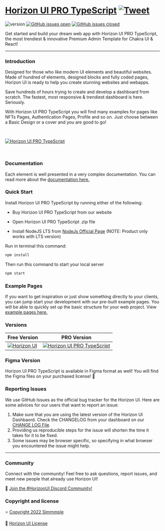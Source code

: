 # [Horizon UI PRO TypeScript](https://horizon-ui.com/chakra-pro-ts/) [![Tweet](https://img.shields.io/twitter/url/http/shields.io.svg?style=social&logo=twitter)](https://twitter.com/intent/tweet?url=https://horizon-ui.com/pro&text=Check%20Horizon%20UI%20PRO,%20the%20trendiest%20Premium%20admin%20template%20for%20Chakra%20UI!)

![version](https://img.shields.io/badge/version-2.2.0-blue.svg)
[![GitHub issues open](https://img.shields.io/github/issues/horizon-ui/horizon-ui-chakra-pro-ts.svg?maxAge=2592000)](https://github.com/horizon-ui/horizon-ui-chakra-pro-ts/issues?q=is%3Aopen+is%3Aissue)
[![GitHub issues closed](https://img.shields.io/github/issues-closed-raw/horizon-ui/horizon-ui-chakra-pro-ts.svg?maxAge=2592000)](https://github.com/horizon-ui/horizon-ui-chakra-pro-ts/issues?q=is%3Aissue+is%3Aclosed)

Get started and build your dream web app with Horizon UI PRO TypeScript, the most trendiest &
innovative Premium Admin Template for Chakra UI & React!

---

### Introduction

Designed for those who like modern UI elements and beautiful websites. Made of
hundred of elements, designed blocks and fully coded pages, Horizon UI is ready
to help you create stunning websites and webapps.

Save hundreds of hours trying to create and develop a dashboard from scratch.
The fastest, most responsive & trendiest dashboard is here. Seriously.

With Horizon UI PRO TypeScript you will find many examples for pages like NFTs Pages,
Authentication Pages, Profile and so on. Just choose between a Basic Design or a
cover and you are good to go!

<p>&nbsp;</p>

[<img alt="Horizon UI PRO TypeScript" src="https://i.ibb.co/gdKmHcW/introduction-image-4.png" /> ](https://github.com/horizon-ui/horizon-ui-chakra-pro-ts)

<p>&nbsp;</p>

### Documentation

Each element is well presented in a very complex documentation. You can read
more about the
<a href="https://horizon-ui.com/docs?ref=readme-horizon-pro-ts" target="_blank">documentation
here.</a>

### Quick Start

Install Horizon UI PRO TypeScript by running either of the following:

- Buy Horizon UI PRO TypeScript from our website

- Open Horizon UI PRO TypeScript .zip file

- Install NodeJS LTS from
  [NodeJs Official Page](https://nodejs.org/en/?ref=horizon-documentation)
  (NOTE: Product only works with LTS version)

Run in terminal this command:

```bash
npm install
```

Then run this command to start your local server

```bash
npm start
```

### Example Pages

If you want to get inspiration or just show something directly to your clients,
you can jump start your development with our pre-built example pages. You will
be able to quickly set up the basic structure for your web project. View
<a href="https://horizon-ui.com/chakra-pro-ts/?ref=readme-horizon-pro-ts" target="_blank">example pages here.</a>

### Versions

| Free Version                                                                                                       | PRO Version                                                                                                               |
| ------------------------------------------------------------------------------------------------------------------ | ------------------------------------------------------------------------------------------------------------------------- |
| [![Horizon UI](https://i.ibb.co/fdyTwz1/introduction-image-2.png)](https://www.horizon-ui.com/?ref=readme-horizon-pro-ts) | [![Horizon UI PRO TypeScript](https://i.ibb.co/gdKmHcW/introduction-image-4.png)](https://www.horizon-ui.com/pro?ref=readme-horizon-pro-ts) |

### Figma Version

Horizon UI PRO TypeScript is available in Figma format as well! You will find the Figma files on your purchased license! 🎨

### Reporting Issues

We use GitHub Issues as the official bug tracker for the Horizon UI. Here are
some advices for our users that want to report an issue:

1. Make sure that you are using the latest version of the Horizon UI Dashbaord.
   Check the CHANGELOG from your dashboard on our
   [CHANGE LOG File](https://github.com/horizon-ui/horizon-ui-chakra-pro-ts/blob/main/CHANGELOG.md?ref=readme-horizon-pro-ts).
2. Providing us reproducible steps for the issue will shorten the time it takes
   for it to be fixed.
3. Some issues may be browser specific, so specifying in what browser you
   encountered the issue might help.

---

### Community

Connect with the community! Feel free to ask questions, report issues, and meet
new people that already use Horizon UI!

💬 [Join the #HorizonUI Discord Community!](https://discord.gg/f6tEKFBd4m)

### Copyright and license

⭐️ [Copyright 2022 Simmmple ](https://www.simmmple.com/?ref=readme-horizon-pro-ts)

📄 [Horizon UI License](https://www.horizon-ui.com/license?ref=readme-horizon-pro-ts)
